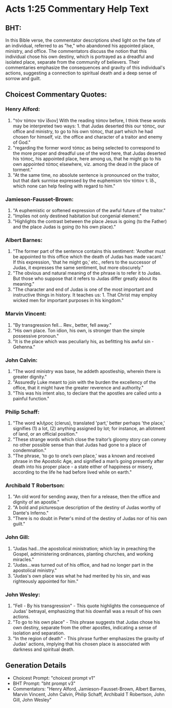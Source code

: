 # Acts 1:25 Commentary Help Text

## BHT:
In this Bible verse, the commentator descriptions shed light on the fate of an individual, referred to as "he," who abandoned his appointed place, ministry, and office. The commentators discuss the notion that this individual chose his own destiny, which is portrayed as a dreadful and isolated place, separate from the community of believers. Their commentaries emphasize the consequences and gravity of this individual's actions, suggesting a connection to spiritual death and a deep sense of sorrow and guilt.

## Choicest Commentary Quotes:
### Henry Alford:
1. "τὸν τόπον τὸν ἴδιον] With the reading τόπον before, I think these words may be interpreted two ways: 1. that Judas deserted this our τόπος, our office and ministry, to go to his own τόπος, that part which he had chosen for himself, viz. the office and character of a traitor and enemy of God."
2. "regarding the former word τόπος as being selected to correspond to the more proper and dreadful use of the word here, that Judas deserted his τόπος, his appointed place, here among us, that he might go to his own appointed τόπος elsewhere, viz. among the dead in the place of torment."
3. "At the same time, no absolute sentence is pronounced on the traitor, but that dark surmise expressed by the euphemism τὸν τόπον τ. ἴδ., which none can help feeling with regard to him."

### Jamieson-Fausset-Brown:
1. "A euphemistic or softened expression of the awful future of the traitor."
2. "Implies not only destined habitation but congenial element."
3. "Highlights the contrast between the place Jesus is going (to the Father) and the place Judas is going (to his own place)."

### Albert Barnes:
1. "The former part of the sentence contains this sentiment: 'Another must be appointed to this office which the death of Judas has made vacant.' If this expression, 'that he might go,' etc., refers to the successor of Judas, it expresses the same sentiment, but more obscurely."
2. "The obvious and natural meaning of the phrase is to refer it to Judas. But those who suppose that it refers to Judas differ greatly about its meaning."
3. "The character and end of Judas is one of the most important and instructive things in history. It teaches us: 1. That Christ may employ wicked men for important purposes in his kingdom."

### Marvin Vincent:
1. "By transgression fell... Rev., better, fell away." 
2. "His own place. Ton idion, his own, is stronger than the simple possessive pronoun."
3. "It is the place which was peculiarly his, as befitting his awful sin - Gehenna."

### John Calvin:
1. "The word ministry was base, he addeth apostleship, wherein there is greater dignity." 
2. "Assuredly Luke meant to join with the burden the excellency of the office, that it might have the greater reverence and authority." 
3. "This was his intent also, to declare that the apostles are called unto a painful function."

### Philip Schaff:
1. "The word ϰλῆρος (clerus), translated 'part,' better perhaps 'the place,' signifies (1) a lot, (2) anything assigned by lot; for instance, an allotment of land, or an official position." 
2. "These strange words which close the traitor’s gloomy story can convey no other possible sense than that Judas had gone to a place of condemnation." 
3. "The phrase, 'to go to one’s own place,' was a known and received phrase in the Apostolic Age, and signified a man’s going presently after death into his proper place - a state either of happiness or misery, according to the life he had before lived while on earth."

### Archibald T Robertson:
1. "An old word for sending away, then for a release, then the office and dignity of an apostle." 
2. "A bold and picturesque description of the destiny of Judas worthy of Dante's Inferno." 
3. "There is no doubt in Peter's mind of the destiny of Judas nor of his own guilt."

### John Gill:
1. "Judas had...the apostolical ministration; which lay in preaching the Gospel, administering ordinances, planting churches, and working miracles." 
2. "Judas...was turned out of his office, and had no longer part in the apostolical ministry."
3. "Judas's own place was what he had merited by his sin, and was righteously appointed for him."

### John Wesley:
1. "Fell - By his transgression" - This quote highlights the consequence of Judas' betrayal, emphasizing that his downfall was a result of his own actions.
2. "To go to his own place" - This phrase suggests that Judas chose his own destiny, separate from the other apostles, indicating a sense of isolation and separation.
3. "In the region of death" - This phrase further emphasizes the gravity of Judas' actions, implying that his chosen place is associated with darkness and spiritual death.


## Generation Details
- Choicest Prompt: "choicest prompt v1"
- BHT Prompt: "bht prompt v3"
- Commentators: "Henry Alford, Jamieson-Fausset-Brown, Albert Barnes, Marvin Vincent, John Calvin, Philip Schaff, Archibald T Robertson, John Gill, John Wesley"
